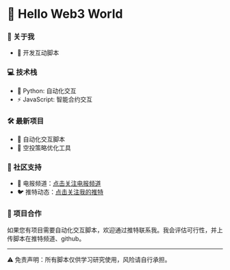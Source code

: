 # 👋 Hello Web3 World

### 🚀 关于我
- 🔧 开发互动脚本

### 💻 技术栈
- 🐍 Python: 自动化交互
- ⚡ JavaScript: 智能合约交互

### 🛠️ 最新项目
- 🤖 自动化交互脚本
- 💎 空投策略优化工具

### 🌟 社区支持
- 💬 电报频道：[点击关注电报频道](https://t.me/ilsh_auto)
- 🐦 推特动态：[点击关注我的推特](https://x.com/hashlmBrian)

### 📢 项目合作
如果您有项目需要自动化交互脚本，欢迎通过推特联系我。我会评估可行性，并上传脚本在推特频道、github。

---
⚠️ 免责声明：所有脚本仅供学习研究使用，风险请自行承担。
